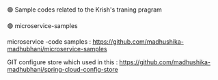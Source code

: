 
🟢  Sample codes related to the Krish's traning pragram

🟢  microservice-samples

microservice -code samples : https://github.com/madhushika-madhubhani/microservice-samples
                                    
GIT configure store which used in this : https://github.com/madhushika-madhubhani/spring-cloud-config-store

